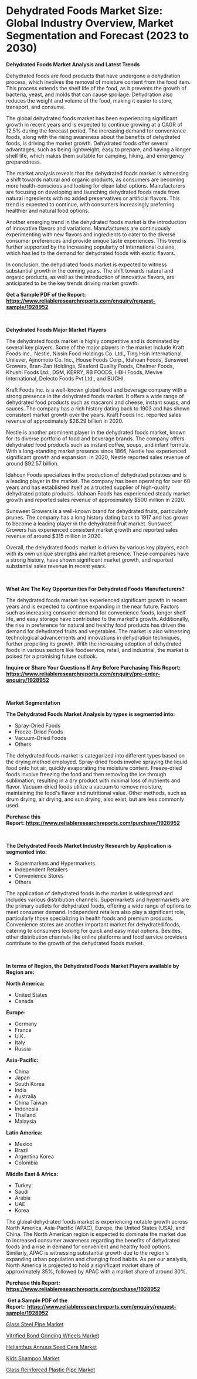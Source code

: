 <p><h1>Dehydrated Foods Market Size: Global Industry Overview, Market Segmentation and Forecast (2023 to 2030)</h1></p><p><strong>Dehydrated Foods Market Analysis and Latest Trends</strong></p>
<p><p>Dehydrated foods are food products that have undergone a dehydration process, which involves the removal of moisture content from the food item. This process extends the shelf life of the food, as it prevents the growth of bacteria, yeast, and molds that can cause spoilage. Dehydration also reduces the weight and volume of the food, making it easier to store, transport, and consume.</p><p>The global dehydrated foods market has been experiencing significant growth in recent years and is expected to continue growing at a CAGR of 12.5% during the forecast period. The increasing demand for convenience foods, along with the rising awareness about the benefits of dehydrated foods, is driving the market growth. Dehydrated foods offer several advantages, such as being lightweight, easy to prepare, and having a longer shelf life, which makes them suitable for camping, hiking, and emergency preparedness.</p><p>The market analysis reveals that the dehydrated foods market is witnessing a shift towards natural and organic products, as consumers are becoming more health-conscious and looking for clean label options. Manufacturers are focusing on developing and launching dehydrated foods made from natural ingredients with no added preservatives or artificial flavors. This trend is expected to continue, with consumers increasingly preferring healthier and natural food options.</p><p>Another emerging trend in the dehydrated foods market is the introduction of innovative flavors and variations. Manufacturers are continuously experimenting with new flavors and ingredients to cater to the diverse consumer preferences and provide unique taste experiences. This trend is further supported by the increasing popularity of international cuisine, which has led to the demand for dehydrated foods with exotic flavors.</p><p>In conclusion, the dehydrated foods market is expected to witness substantial growth in the coming years. The shift towards natural and organic products, as well as the introduction of innovative flavors, are anticipated to be the key trends driving market growth.</p></p>
<p><strong>Get a Sample PDF of the Report:&nbsp; <a href="https://www.reliableresearchreports.com/enquiry/request-sample/1928952">https://www.reliableresearchreports.com/enquiry/request-sample/1928952</a></strong></p>
<p>&nbsp;</p>
<p><strong>Dehydrated Foods Major Market Players</strong></p>
<p><p>The dehydrated foods market is highly competitive and is dominated by several key players. Some of the major players in the market include Kraft Foods Inc., Nestle, Nissin Food Holdings Co. Ltd., Ting Hsin International, Unilever, Ajinomoto Co. Inc., House Foods Corp., Idahoan Foods, Sunsweet Growers, Bran-Zan Holdings, Sleaford Quality Foods, Chelmer Foods, Khushi Foods Ltd., DSM, KERRY, RB FOODS, HBH Foods, Mevive International, Delecto Foods Pvt Ltd., and BUCHI.</p><p>Kraft Foods Inc. is a well-known global food and beverage company with a strong presence in the dehydrated foods market. It offers a wide range of dehydrated food products such as macaroni and cheese, instant soups, and sauces. The company has a rich history dating back to 1903 and has shown consistent market growth over the years. Kraft Foods Inc. reported sales revenue of approximately $26.29 billion in 2020.</p><p>Nestle is another prominent player in the dehydrated foods market, known for its diverse portfolio of food and beverage brands. The company offers dehydrated food products such as instant coffee, soups, and infant formula. With a long-standing market presence since 1866, Nestle has experienced significant growth and expansion. In 2020, Nestle reported sales revenue of around $92.57 billion.</p><p>Idahoan Foods specializes in the production of dehydrated potatoes and is a leading player in the market. The company has been operating for over 60 years and has established itself as a trusted supplier of high-quality dehydrated potato products. Idahoan Foods has experienced steady market growth and reported sales revenue of approximately $500 million in 2020.</p><p>Sunsweet Growers is a well-known brand for dehydrated fruits, particularly prunes. The company has a long history dating back to 1917 and has grown to become a leading player in the dehydrated fruit market. Sunsweet Growers has experienced consistent market growth and reported sales revenue of around $315 million in 2020.</p><p>Overall, the dehydrated foods market is driven by various key players, each with its own unique strengths and market presence. These companies have a strong history, have shown significant market growth, and reported substantial sales revenue in recent years.</p></p>
<p>&nbsp;</p>
<p><strong>What Are The Key Opportunities For Dehydrated Foods Manufacturers?</strong></p>
<p><p>The dehydrated foods market has experienced significant growth in recent years and is expected to continue expanding in the near future. Factors such as increasing consumer demand for convenience foods, longer shelf life, and easy storage have contributed to the market's growth. Additionally, the rise in preference for natural and healthy food products has driven the demand for dehydrated fruits and vegetables. The market is also witnessing technological advancements and innovations in dehydration techniques, further propelling its growth. With the increasing adoption of dehydrated foods in various sectors like foodservice, retail, and industrial, the market is poised for a promising future outlook.</p></p>
<p><strong>Inquire or Share Your Questions If Any Before Purchasing This Report: <a href="https://www.reliableresearchreports.com/enquiry/pre-order-enquiry/1928952">https://www.reliableresearchreports.com/enquiry/pre-order-enquiry/1928952</a></strong></p>
<p>&nbsp;</p>
<p><strong>Market Segmentation</strong></p>
<p><strong>The Dehydrated Foods Market Analysis by types is segmented into:</strong></p>
<p><ul><li>Spray-Dried Foods</li><li>Freeze-Dried Foods</li><li>Vacuum-Dried Foods</li><li>Others</li></ul></p>
<p><p>The dehydrated foods market is categorized into different types based on the drying method employed. Spray-dried foods involve spraying the liquid food onto hot air, quickly evaporating the moisture content. Freeze-dried foods involve freezing the food and then removing the ice through sublimation, resulting in a dry product with minimal loss of nutrients and flavor. Vacuum-dried foods utilize a vacuum to remove moisture, maintaining the food's flavor and nutritional value. Other methods, such as drum drying, air drying, and sun drying, also exist, but are less commonly used.</p></p>
<p><strong>Purchase this Report:&nbsp;<a href="https://www.reliableresearchreports.com/purchase/1928952">https://www.reliableresearchreports.com/purchase/1928952</a></strong></p>
<p>&nbsp;</p>
<p><strong>The Dehydrated Foods Market Industry Research by Application is segmented into:</strong></p>
<p><ul><li>Supermarkets and Hypermarkets</li><li>Independent Retailers</li><li>Convenience Stores</li><li>Others</li></ul></p>
<p><p>The application of dehydrated foods in the market is widespread and includes various distribution channels. Supermarkets and hypermarkets are the primary outlets for dehydrated foods, offering a wide range of options to meet consumer demand. Independent retailers also play a significant role, particularly those specializing in health foods and premium products. Convenience stores are another important market for dehydrated foods, catering to consumers looking for quick and easy meal options. Besides, other distribution channels like online platforms and food service providers contribute to the growth of the dehydrated foods market.</p></p>
<p>&nbsp;</p>
<p><strong>In terms of Region, the Dehydrated Foods Market Players available by Region are:</strong></p>
<p>
    <p> <strong> North America: </strong>
        <ul>
            <li>United States</li>
            <li>Canada</li>
        </ul>
        </p> 
    <p> <strong> Europe: </strong>
        <ul>
            <li>Germany</li>
            <li>France</li>
            <li>U.K.</li>
            <li>Italy</li>
            <li>Russia</li>
        </ul>
        </p> 
    <p> <strong> Asia-Pacific: </strong>
        <ul>
            <li>China</li>
            <li>Japan</li>
            <li>South Korea</li>
            <li>India</li>
            <li>Australia</li>
            <li>China Taiwan</li>
            <li>Indonesia</li>
            <li>Thailand</li>
            <li>Malaysia</li>
        </ul>
        </p> 
    <p> <strong> Latin America: </strong>
        <ul>
            <li>Mexico</li>
            <li>Brazil</li>
            <li>Argentina Korea</li>
            <li>Colombia</li>
        </ul>
        </p> 
    <p> <strong> Middle East & Africa: </strong>
        <ul>
            <li>Turkey</li>
            <li>Saudi</li>
            <li>Arabia</li>
            <li>UAE</li>
            <li>Korea</li>
        </ul>
    </p>
    </p>
<p><p>The global dehydrated foods market is experiencing notable growth across North America, Asia-Pacific (APAC), Europe, the United States (USA), and China. The North American region is expected to dominate the market due to increased consumer awareness regarding the benefits of dehydrated foods and a rise in demand for convenient and healthy food options. Similarly, APAC is witnessing substantial growth due to the region's expanding urban population and changing food habits. As per our analysis, North America is projected to hold a significant market share of approximately 35%, followed by APAC with a market share of around 30%.</p></p>
<p><strong>Purchase this Report: <a href="https://www.reliableresearchreports.com/purchase/1928952">https://www.reliableresearchreports.com/purchase/1928952</a></strong></p>
<p>&nbsp;<strong>Get a Sample PDF of the Report:&nbsp;&nbsp;<a href="https://www.reliableresearchreports.com/enquiry/request-sample/1928952">https://www.reliableresearchreports.com/enquiry/request-sample/1928952</a></strong></p>
<p><strong></strong></p>
<p><p><a href="https://medium.com/@juliusadams1991/glass-steel-pipe-market-trends-and-market-analysis-forecasted-for-period-2023-2030-3b7669409f08">Glass Steel Pipe Market</a></p><p><a href="https://medium.com/@walkersipes1943/vitrified-bond-grinding-wheels-market-analysis-and-sze-forecasted-for-period-from-2023-to-2030-c9e30d3524f2">Vitrified Bond Grinding Wheels Market</a></p><p><a href="https://github.com/rahu1505/Market-Research-Report-List-1/blob/main/helianthus-annuus-seed-cera-market.md">Helianthus Annuus Seed Cera Market</a></p><p><a href="https://github.com/rahu1502/Market-Research-Report-List-1/blob/main/kids-shampoo-market.md">Kids Shampoo Market</a></p><p><a href="https://medium.com/@shaniekunze/glass-reinforced-plastic-pipe-market-size-cagr-trends-2024-2030-30fb9c8c7ec5">Glass Reinforced Plastic Pipe Market</a></p></p>